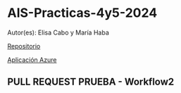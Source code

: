 # AIS-Practicas-4y5-2024

Autor(es): Elisa Cabo y María Haba

[Repositorio](https://github.com/URJC-AIS/AIS-Practicas-4y5-2024-template)

[Aplicación Azure](http://ais-nitflex.westeurope.azurecontainer.io:8080)

## PULL REQUEST PRUEBA - Workflow2
